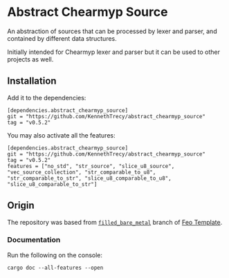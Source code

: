 # Abstract Chearmyp Source
An abstraction of sources that can be processed by lexer and parser, and contained by different data structures.

Initially intended for Chearmyp lexer and parser but it can be used to other projects as well.

## Installation
Add it to the dependencies:
```
[dependencies.abstract_chearmyp_source]
git = "https://github.com/KennethTrecy/abstract_chearmyp_source"
tag = "v0.5.2"
```

You may also activate all the features:
```
[dependencies.abstract_chearmyp_source]
git = "https://github.com/KennethTrecy/abstract_chearmyp_source"
tag = "v0.5.2"
features = ["no_std", "str_source", "slice_u8_source", "vec_source_collection", "str_comparable_to_u8", "str_comparable_to_str", "slice_u8_comparable_to_u8", "slice_u8_comparable_to_str"]
```

## Origin
The repository was based from [`filled_bare_metal`] branch of [Feo Template].

### Documentation
Run the following on the console:
```
cargo doc --all-features --open
```

[`filled_bare_metal`]: https://github.com/KennethTrecy/feo_template/tree/filled_bare_metal
[Feo Template]: https://github.com/KennethTrecy/feo_template
